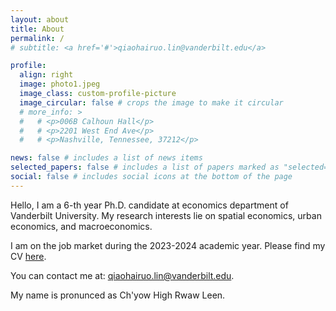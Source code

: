 ```yaml
---
layout: about
title: About
permalink: /
# subtitle: <a href='#'>qiaohairuo.lin@vanderbilt.edu</a>

profile:
  align: right
  image: photo1.jpeg
  image_class: custom-profile-picture
  image_circular: false # crops the image to make it circular
  # more_info: >
  #   # <p>006B Calhoun Hall</p>
  #   # <p>2201 West End Ave</p>
  #   # <p>Nashville, Tennessee, 37212</p>

news: false # includes a list of news items
selected_papers: false # includes a list of papers marked as "selected={true}"
social: false # includes social icons at the bottom of the page
---
```


Hello, I am a 6-th year Ph.D. candidate at economics department of Vanderbilt University. My research interests lie on spatial economics, urban economics, and macroeconomics.

I am on the job market during the 2023-2024 academic year. Please find my CV [here](/assets/pdf/CV_academics.pdf).

You can contact me at: qiaohairuo.lin@vanderbilt.edu.

My name is pronunced as Ch'yow High Rwaw Leen.

